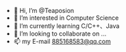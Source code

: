 - 👋 Hi, I’m @Teaposion
- 👀 I’m interested in Computer Science
- 🌱 I’m currently learning C/C++、Java
- 💞️ I’m looking to collaborate on ...
- 📫 my E-mail 885168583@qq.com

<!---
Teaposion/Teaposion is a ✨ special ✨ repository because its `README.md` (this file) appears on your GitHub profile.
You can click the Preview link to take a look at your changes.
--->
